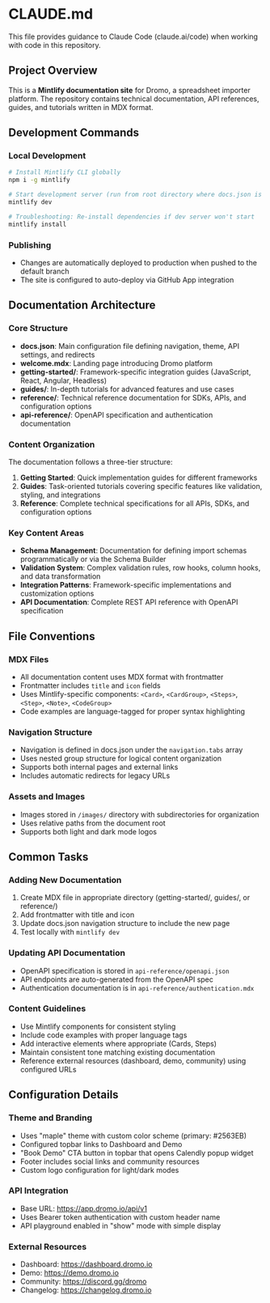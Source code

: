 # CLAUDE.md

This file provides guidance to Claude Code (claude.ai/code) when working with code in this repository.

## Project Overview

This is a **Mintlify documentation site** for Dromo, a spreadsheet importer platform. The repository contains technical documentation, API references, guides, and tutorials written in MDX format.

## Development Commands

### Local Development
```bash
# Install Mintlify CLI globally
npm i -g mintlify

# Start development server (run from root directory where docs.json is located)
mintlify dev

# Troubleshooting: Re-install dependencies if dev server won't start
mintlify install
```

### Publishing
- Changes are automatically deployed to production when pushed to the default branch
- The site is configured to auto-deploy via GitHub App integration

## Documentation Architecture

### Core Structure
- **docs.json**: Main configuration file defining navigation, theme, API settings, and redirects
- **welcome.mdx**: Landing page introducing Dromo platform
- **getting-started/**: Framework-specific integration guides (JavaScript, React, Angular, Headless)
- **guides/**: In-depth tutorials for advanced features and use cases
- **reference/**: Technical reference documentation for SDKs, APIs, and configuration options
- **api-reference/**: OpenAPI specification and authentication documentation

### Content Organization
The documentation follows a three-tier structure:
1. **Getting Started**: Quick implementation guides for different frameworks
2. **Guides**: Task-oriented tutorials covering specific features like validation, styling, and integrations
3. **Reference**: Complete technical specifications for all APIs, SDKs, and configuration options

### Key Content Areas
- **Schema Management**: Documentation for defining import schemas programmatically or via the Schema Builder
- **Validation System**: Complex validation rules, row hooks, column hooks, and data transformation
- **Integration Patterns**: Framework-specific implementations and customization options
- **API Documentation**: Complete REST API reference with OpenAPI specification

## File Conventions

### MDX Files
- All documentation content uses MDX format with frontmatter
- Frontmatter includes `title` and `icon` fields
- Uses Mintlify-specific components: `<Card>`, `<CardGroup>`, `<Steps>`, `<Step>`, `<Note>`, `<CodeGroup>`
- Code examples are language-tagged for proper syntax highlighting

### Navigation Structure
- Navigation is defined in docs.json under the `navigation.tabs` array
- Uses nested group structure for logical content organization
- Supports both internal pages and external links
- Includes automatic redirects for legacy URLs

### Assets and Images
- Images stored in `/images/` directory with subdirectories for organization
- Uses relative paths from the document root
- Supports both light and dark mode logos

## Common Tasks

### Adding New Documentation
1. Create MDX file in appropriate directory (getting-started/, guides/, or reference/)
2. Add frontmatter with title and icon
3. Update docs.json navigation structure to include the new page
4. Test locally with `mintlify dev`

### Updating API Documentation
- OpenAPI specification is stored in `api-reference/openapi.json`
- API endpoints are auto-generated from the OpenAPI spec
- Authentication documentation is in `api-reference/authentication.mdx`

### Content Guidelines
- Use Mintlify components for consistent styling
- Include code examples with proper language tags
- Add interactive elements where appropriate (Cards, Steps)
- Maintain consistent tone matching existing documentation
- Reference external resources (dashboard, demo, community) using configured URLs

## Configuration Details

### Theme and Branding
- Uses "maple" theme with custom color scheme (primary: #2563EB)
- Configured topbar links to Dashboard and Demo
- "Book Demo" CTA button in topbar that opens Calendly popup widget
- Footer includes social links and community resources
- Custom logo configuration for light/dark modes

### API Integration
- Base URL: https://app.dromo.io/api/v1
- Uses Bearer token authentication with custom header name
- API playground enabled in "show" mode with simple display

### External Resources
- Dashboard: https://dashboard.dromo.io
- Demo: https://demo.dromo.io
- Community: https://discord.gg/dromo
- Changelog: https://changelog.dromo.io
